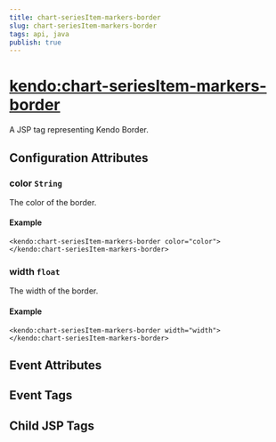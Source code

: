 ```yaml
---
title: chart-seriesItem-markers-border
slug: chart-seriesItem-markers-border
tags: api, java
publish: true
---
```


# <kendo:chart-seriesItem-markers-border>
A JSP tag representing Kendo Border.

## Configuration Attributes


### color `String`

The color of the border.

#### Example
    <kendo:chart-seriesItem-markers-border color="color">
    </kendo:chart-seriesItem-markers-border>
    

### width `float`

The width of the border.

#### Example
    <kendo:chart-seriesItem-markers-border width="width">
    </kendo:chart-seriesItem-markers-border>
    

## Event Attributes


## Event Tags


## Child JSP Tags

